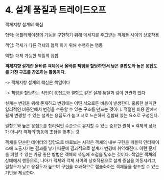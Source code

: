 # 4. 설계 품질과 트레이드오프

객체지향 설계의 핵심

협력: 애플리케이션의 기능을 구현하기 위해 메세지를 주고받는 객체들 사이의 상호작용

책임: 객체가 다른 객체와 협력 하기 위해 수행하는 행동

역할: 대체 가능한 책임의 집합

**객체지향 설계란 올바른 객체에서 올바른 책임을 할당하면서 낮은 결합도와 높은 응집도를 가진 구조를 창조하는 활동이다.**

-> 객체지향 설계의 핵심은 책임이다

-> 책임을 할당하는 작업이 응집도와 결함도 같은 설계 품질과 깊이 연관돼 있다

설계는 변경을 위해 존재하고 변경에는 어떤 식으로든 비용이 발생한다. 훌륭한 설계란 합리적인 비용안에서 변경을 수용할 수 있는 구조를 만드는 것이다. 적절한 비용 안에서 쉽게 변경할 수 있는 설계는 응집도가 높고 서로 느슨하게 결합돼 있는 요소로 구성된다.

결합도와 높은 응집도를 합리적인 수준으로 유지할 수 있는 중요한 원칙 = 객체의 상태가 아니라 객체의 행동에 초점을 맞추는 것

객체를 단순한 데이터의 집합으로 바로보는 시각은 객체의 내부 구현을 퍼블릭 인터페이스에 노출시키는 결과를 낳기 때문에 결과적으로 설계가 변경에 취약해진다. 이런 문제를 피할 수 있는 가장 좋은 방법은 객체의 책임에 초점을 맞추는 것이다. 책임은 객체의 상태에서 행동으로, 나아가 객체와 객체 사이의 상호작용으로 설계 중심을 이동시키고, 결합도가 낮고 응집도가 높으며 구현을 효과적으로 캡슐화하는 객체들을 창조할 수 있는 기반을 제공한다.
